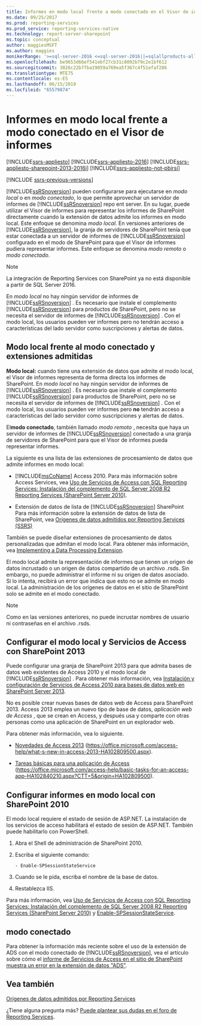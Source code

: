 ```yaml
---
title: Informes en modo local frente a modo conectado en el Visor de informes | Microsoft Docs
ms.date: 09/25/2017
ms.prod: reporting-services
ms.prod_service: reporting-services-native
ms.technology: report-server-sharepoint
ms.topic: conceptual
author: maggiesMSFT
ms.author: maggies
monikerRange: '>=sql-server-2016 <=sql-server-2016||=sqlallproducts-allversions'
ms.openlocfilehash: be9653d66ef541ebf27cb31c8092b79c2e1bf612
ms.sourcegitcommit: 3026c22b7fba19059a769ea5f367c4f51efaf286
ms.translationtype: MTE75
ms.contentlocale: es-ES
ms.lasthandoff: 06/15/2019
ms.locfileid: "65579874"
---
```

# <a name="local-mode-vs-connected-mode-reports-in-the-report-viewer"></a>Informes en modo local frente a modo conectado en el Visor de informes

[!INCLUDE[ssrs-appliesto](../../includes/ssrs-appliesto.md)] [!INCLUDE[ssrs-appliesto-2016](../../includes/ssrs-appliesto-2016.md)] [!INCLUDE[ssrs-appliesto-sharepoint-2013-2016i](../../includes/ssrs-appliesto-sharepoint-2013-2016.md)] [!INCLUDE[ssrs-appliesto-not-pbirsi](../../includes/ssrs-appliesto-not-pbirs.md)]

[!INCLUDE [ssrs-previous-versions](../../includes/ssrs-previous-versions.md)]

  [!INCLUDE[ssRSnoversion](../../includes/ssrsnoversion-md.md)] pueden configurarse para ejecutarse en *modo local* o en *modo conectado*, lo que permite aprovechar un servidor de informes de [!INCLUDE[ssRSnoversion](../../includes/ssrsnoversion-md.md)] repo ent server. En su lugar, puede utilizar el Visor de informes para representar los informes de SharePoint directamente cuando la extensión de datos admite los informes en modo local. Este enfoque se denomina *modo local*. En versiones anteriores de [!INCLUDE[ssRSnoversion](../../includes/ssrsnoversion-md.md)], la granja de servidores de SharePoint tenía que estar conectada a un servidor de informes de [!INCLUDE[ssRSnoversion](../../includes/ssrsnoversion-md.md)] configurado en el modo de SharePoint para que el Visor de informes pudiera representar informes. Este enfoque se denomina *modo remoto* o *modo conectado*.  

> [!NOTE]
> La integración de Reporting Services con SharePoint ya no está disponible a partir de SQL Server 2016.

 En *modo local* no hay ningún servidor de informes de [!INCLUDE[ssRSnoversion](../../includes/ssrsnoversion-md.md)] . Es necesario que instale el complemento [!INCLUDE[ssRSnoversion](../../includes/ssrsnoversion-md.md)] para productos de SharePoint, pero no se necesita el servidor de informes de [!INCLUDE[ssRSnoversion](../../includes/ssrsnoversion-md.md)] . Con el modo local, los usuarios pueden ver informes pero no tendrán acceso a características del lado servidor como suscripciones y alertas de datos.  

## <a name="local-mode-vs-connected-mode-and-supported-extensions"></a>Modo local frente al modo conectado y extensiones admitidas

 **Modo local:** cuando tiene una extensión de datos que admite el modo local, el Visor de informes representa de forma directa los informes de SharePoint. En *modo local* no hay ningún servidor de informes de [!INCLUDE[ssRSnoversion](../../includes/ssrsnoversion-md.md)] . Es necesario que instale el complemento [!INCLUDE[ssRSnoversion](../../includes/ssrsnoversion-md.md)] para productos de SharePoint, pero no se necesita el servidor de informes de [!INCLUDE[ssRSnoversion](../../includes/ssrsnoversion-md.md)] . Con el modo local, los usuarios pueden ver informes pero **no** tendrán acceso a características del lado servidor como suscripciones y alertas de datos.  
  
 El**modo conectado**, también llamado *modo remoto* , necesita que haya un servidor de informes de [!INCLUDE[ssRSnoversion](../../includes/ssrsnoversion-md.md)] conectado a una granja de servidores de SharePoint para que el Visor de informes pueda representar informes.  
  
 La siguiente es una lista de las extensiones de procesamiento de datos que admite informes en modo local:  
  
-   [!INCLUDE[msCoName](../../includes/msconame-md.md)] Access 2010. Para más información sobre Access Services, vea [Uso de Servicios de Access con SQL Reporting Services: Instalación del complemento de SQL Server 2008 R2 Reporting Services (SharePoint Server 2010)](https://go.microsoft.com/fwlink/?LinkId=192686).  
  
-   Extensión de datos de lista de [!INCLUDE[ssRSnoversion](../../includes/ssrsnoversion-md.md)] SharePoint Para más información sobre la extensión de datos de lista de SharePoint, vea [Orígenes de datos admitidos por Reporting Services &#40;SSRS&#41;](../../reporting-services/report-data/data-sources-supported-by-reporting-services-ssrs.md)  
  
 También se puede diseñar extensiones de procesamiento de datos personalizadas que admitan el modo local. Para obtener más información, vea [Implementing a Data Processing Extension](../../reporting-services/extensions/data-processing/implementing-a-data-processing-extension.md).  
  
 El modo local admite la representación de informes que tienen un origen de datos incrustado o un origen de datos compartido de un archivo .rsds. Sin embargo, no puede administrar el informe ni su origen de datos asociado. Si lo intenta, recibirá un error que indica que esto no se admite en modo local. La administración de los orígenes de datos en el sitio de SharePoint solo se admite en el modo conectado.  
  
> [!NOTE]  
>  Como en las versiones anteriores, no puede incrustar nombres de usuario ni contraseñas en el archivo .rsds.  
  
## <a name="configure-local-mode-and-access-services-with-sharepoint-2013"></a>Configurar el modo local y Servicios de Access con SharePoint 2013

 Puede configurar una granja de SharePoint 2013 para que admita bases de datos web existentes de Access 2010 y el modo local de [!INCLUDE[ssRSnoversion](../../includes/ssrsnoversion-md.md)] . Para obtener más información, vea [Instalación y configuración de Servicios de Access 2010 para bases de datos web en SharePoint Server 2013](https://technet.microsoft.com/library/ee748653\(office.15\).aspx).  
  
 No es posible crear nuevas bases de datos web de Access para SharePoint 2013. Access 2013 emplea un nuevo tipo de base de datos, *aplicación web de Access* , que se crean en Access, y después usa y comparte con otras personas como una aplicación de SharePoint en un explorador web.  
  
 Para obtener más información, vea lo siguiente.  
  
-   [Novedades de Access 2013](https://office.microsoft.com/access-help/what-s-new-in-access-2013-HA102809500.aspx) (https://office.microsoft.com/access-help/what-s-new-in-access-2013-HA102809500.aspx).  
  
-   [Tareas básicas para una aplicación de Access](https://office.microsoft.com/access-help/basic-tasks-for-an-access-app-HA102840210.aspx?CTT=5&origin=HA102809500) (https://office.microsoft.com/access-help/basic-tasks-for-an-access-app-HA102840210.aspx?CTT=5&origin=HA102809500).  
  
## <a name="configure-local-mode-reporting-with-sharepoint-2010"></a>Configurar informes en modo local con SharePoint 2010

 El modo local requiere el estado de sesión de ASP.NET. La instalación de los servicios de acceso habilitará el estado de sesión de ASP.NET. También puede habilitarlo con PowerShell.  
  
1.  Abra el Shell de administración de SharePoint 2010.  
  
2.  Escriba el siguiente comando:  
  
    ```  
    - Enable-SPSessionStateService  
    ```  
  
3.  Cuando se le pida, escriba el nombre de la base de datos.  
  
4.  Restablezca IIS.  
  
 Para más información, vea [Uso de Servicios de Access con SQL Reporting Services: Instalación del complemento de SQL Server 2008 R2 Reporting Services (SharePoint Server 2010)](https://go.microsoft.com/fwlink/?LinkId=192686) y [Enable-SPSessionStateService](https://technet.microsoft.com/library/ff607857\(v=office.15\).aspx).  
  
## <a name="connected-mode"></a>modo conectado

 Para obtener la información más reciente sobre el uso de la extensión de ADS con el modo conectado de [!INCLUDE[ssRSnoversion](../../includes/ssrsnoversion-md.md)], vea el artículo sobre cómo el [informe de Servicios de Access en el sitio de SharePoint muestra un error en la extensión de datos "ADS"](https://social.technet.microsoft.com/wiki/contents/articles/25298.access-services-report-in-sharepoint-site-shows-error-in-data-extension-ads.aspx).  
  
## <a name="see-also"></a>Vea también

 [Orígenes de datos admitidos por Reporting Services](../../reporting-services/report-data/data-sources-supported-by-reporting-services-ssrs.md)  

¿Tiene alguna pregunta más? [Puede plantear sus dudas en el foro de Reporting Services](https://go.microsoft.com/fwlink/?LinkId=620231).
